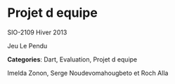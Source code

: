 Projet d equipe
===============
SIO-2109 Hiver 2013

Jeu Le Pendu

**Categories**: Dart, Evaluation, Projet d equipe

Imelda Zonon, Serge Noudevomahougbeto et Roch Alla